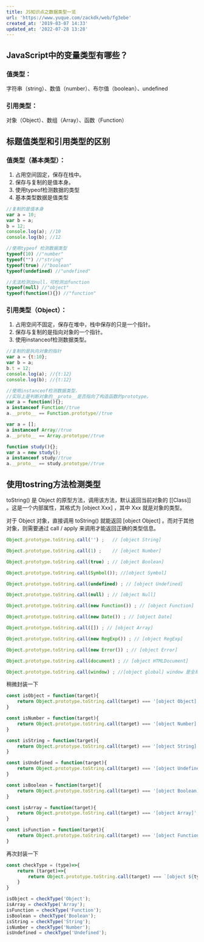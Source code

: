 ```yaml
---
title: JS知识点之数据类型一览
url: 'https://www.yuque.com/zackdk/web/fg3ebe'
created_at: '2019-03-07 14:33'
updated_at: '2022-07-28 13:28'
---
```


<a name="c3d82e50"></a>

## JavaScript中的变量类型有哪些？

<a name="191f3446"></a>

### 值类型：

字符串（string）、数值（number）、布尔值（boolean）、undefined

<a name="1f7f3778"></a>

### 引用类型：

对象（Object）、数组（Array）、函数（Function） <a name="9bdefb03"></a>

## 标题值类型和引用类型的区别

<a name="416c5736"></a>

### 值类型（基本类型）：

1. 占用空间固定，保存在栈中。
2. 保存与复制的是值本身。
3. 使用typeof检测数据的类型
4. 基本类型数据是值类型

```javascript
//复制的是值本身
var a = 10; 
var b = a;
b = 12;
console.log(a); //10
console.log(b); //12

//使用typeof 检测数据类型
typeof(10) //"number"
typeof("") //"string"
typeof(true) //"boolean"
typeof(undefined) //"undefined"

//无法检测出null，可检测出function
typeof(null) //"object"
typeof(function(){}) //"function"
```

<a name="4d06aabf"></a>

### 引用类型（Object）：

1. 占用空间不固定，保存在堆中，栈中保存的只是一个指针。
2. 保存与复制的是指向对象的一个指针。
3. 使用instanceof检测数据类型。

```javascript
//复制的是执向对象的指针
var a = {t:10}; 
var b = a;
b.t = 12;
console.log(a); //{t:12}
console.log(b); //{t:12}

//使用instanceof检测数据类型，
//实际上是判断对象的__proto__是否指向了构造函数的prototype。
var a = function(){};
a instanceof Function//true
a.__proto__ == Function.prototype//true

var a = [];
a instanceof Array//true
a.__proto__ == Array.prototype//true

function study(){};
var a = new study();
a instanceof study//true
a.__proto__ == study.prototype//true
```

<a name="f46f571c"></a>

## 使用tostring方法检测类型

toString() 是 Object 的原型方法，调用该方法，默认返回当前对象的 \[\[Class]] 。这是一个内部属性，其格式为 \[object Xxx] ，其中 Xxx 就是对象的类型。

对于 Object 对象，直接调用 toString()  就能返回 \[object Object] 。而对于其他对象，则需要通过 call / apply 来调用才能返回正确的类型信息。

```javascript
Object.prototype.toString.call('') ;   // [object String]

Object.prototype.toString.call(1) ;    // [object Number]

Object.prototype.toString.call(true) ; // [object Boolean]

Object.prototype.toString.call(Symbol()); //[object Symbol]

Object.prototype.toString.call(undefined) ; // [object Undefined]

Object.prototype.toString.call(null) ; // [object Null]

Object.prototype.toString.call(new Function()) ; // [object Function]

Object.prototype.toString.call(new Date()) ; // [object Date]

Object.prototype.toString.call([]) ; // [object Array]

Object.prototype.toString.call(new RegExp()) ; // [object RegExp]

Object.prototype.toString.call(new Error()) ; // [object Error]

Object.prototype.toString.call(document) ; // [object HTMLDocument]

Object.prototype.toString.call(window) ; //[object global] window 是全局对象 global 的引用
```

稍微封装一下

```javascript
const isObject = function(target){ 
    return Object.prototype.toString.call(target) === '[object Object]'; 
}

const isNumber = function(target){ 
    return Object.prototype.toString.call(target) === '[object Number]'; 
}

const isString = function(target){ 
    return Object.prototype.toString.call(target) === '[object String]'; 
}

const isUndefined = function(target){ 
    return Object.prototype.toString.call(target) === '[object Undefined]'; 
}

const isBoolean = function(target){ 
    return Object.prototype.toString.call(target) === '[object Boolean]'; 
}

const isArray = function(target){ 
    return Object.prototype.toString.call(target) === '[object Array]'; 
}

const isFunction = function(target){ 
    return Object.prototype.toString.call(target) === '[object Function]'; 
}
```

再次封装一下

```javascript
const checkType = (type)=>{
	return (target)=>{
		return Object.prototype.toString.call(target) === `[object ${type}]`;
	}
}

isObject = checkType('Object');
isArray = checkType('Array');
isFunction = checkType('Function');
isBoolean = checkType('Boolean');
isString = checkType('String');
isNumber = checkType('Number');
isUndefined = checkType('Undefined');

```
